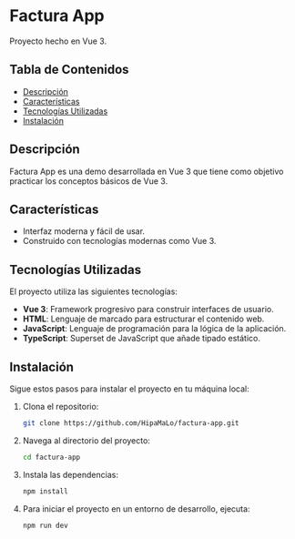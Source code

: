 # Factura App

Proyecto hecho en Vue 3.

## Tabla de Contenidos

- [Descripción](#descripción)
- [Características](#características)
- [Tecnologías Utilizadas](#tecnologías-utilizadas)
- [Instalación](#instalación)


## Descripción

Factura App es una demo desarrollada en Vue 3 que tiene como objetivo practicar los conceptos básicos de Vue 3.

## Características

- Interfaz moderna y fácil de usar.
- Construido con tecnologías modernas como Vue 3.

## Tecnologías Utilizadas

El proyecto utiliza las siguientes tecnologías:

- **Vue 3**: Framework progresivo para construir interfaces de usuario.
- **HTML**: Lenguaje de marcado para estructurar el contenido web.
- **JavaScript**: Lenguaje de programación para la lógica de la aplicación.
- **TypeScript**: Superset de JavaScript que añade tipado estático.

## Instalación

Sigue estos pasos para instalar el proyecto en tu máquina local:

1. Clona el repositorio:
   ```bash
   git clone https://github.com/HipaMaLo/factura-app.git

2. Navega al directorio del proyecto:
   ```bash
   cd factura-app

3. Instala las dependencias:
   ```bash
   npm install

4. Para iniciar el proyecto en un entorno de desarrollo, ejecuta:
   ```bash
   npm run dev